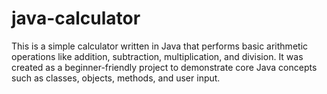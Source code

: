 # java-calculator
This is a simple calculator written in Java that performs basic arithmetic operations like addition, subtraction, multiplication, and division. It was created as a beginner-friendly project to demonstrate core Java concepts such as classes, objects, methods, and user input.
